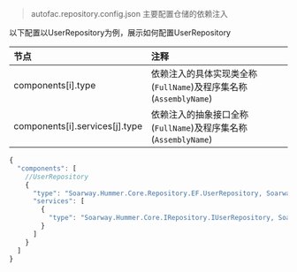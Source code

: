 >autofac.repository.config.json 主要配置仓储的依赖注入

以下配置以UserRepository为例，展示如何配置UserRepository

| 节点                           | 注释                                                             |
| :----------------------------- | :--------------------------------------------------------------- |
| components[i].type             | 依赖注入的具体实现类全称(`FullName`)及程序集名称(`AssemblyName`) |
| components[i].services[j].type | 依赖注入的抽象接口全称(`FullName`)及程序集名称(`AssemblyName`)   |

```javascript
{
  "components": [
    //UserRepository
    {
      "type": "Soarway.Hummer.Core.Repository.EF.UserRepository, Soarway.Hummer.Core.Repository.EF",
      "services": [
        {
          "type": "Soarway.Hummer.Core.IRepository.IUserRepository, Soarway.Hummer.Core.IRepository"
        }
      ]
    }
  ]
}
```